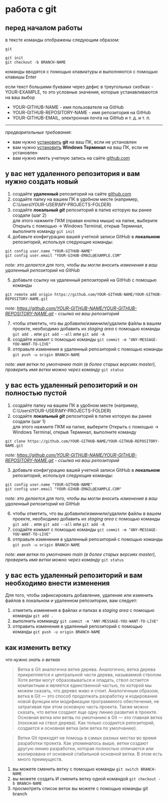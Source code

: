 # работа с git

## перед началом работы
в тексте команды отображены следующим образом:

`git`

```shell
git init
git checkout -b BRANCH-NAME
```

команды вводятся с помощью клавиатуры и выполняются с помощью клавишы Enter

если текст большими буквами через дефис в треугольных скобках - YOUR-EXAMPLE, то это условные значения, которые устанавливаются на ваш выбор
- YOUR-GITHUB-NAME - имя пользователя на GitHub
- YOUR-GITHUB-REPOSITORY-NAME - имя репозитория на GitHub
- YOUR-GITHUB-EMAIL, электронная почта на GitHub и т. д. и т. п.

---

*предварительные требования*:
- вам нужно [установить](https://git-scm.com/book/ru/v2/%D0%92%D0%B2%D0%B5%D0%B4%D0%B5%D0%BD%D0%B8%D0%B5-%D0%A3%D1%81%D1%82%D0%B0%D0%BD%D0%BE%D0%B2%D0%BA%D0%B0-Git) **git** на ваш ПК, если не установлен
- вам нужно [установить](https://apps.microsoft.com/detail/9N0DX20HK701?hl=ru-ru) **Windows Терминал** на ваш ПК, если не установлен
- вам нужно иметь учетную запись на сайте [github.com](https://github.com/)






## у вас нет удаленного репозитория и вам нужно создать новый
1. создайте **удаленный** репозиторий на сайте [github.com](https://github.com/)
2. создайте папку на вашем ПК в удобном месте (например, C:\Users\YOUR-USER\MY-PROJECTS-FOLDER)
3. создайте **локальный** ***git*** репозиторий в папке которую вы ранее создали (шаг 2) <br> для этого нажмите ПКМ (правая кнопка мыши) на папке, выберите Открыть с помощью -> Windows Terminal, открыв Терминал, выполните команду `git init`
4. добавьте конфигурацию вашей учетной записи GitHub в **локальном** репозиторий, используя следующие команды:

```pwsh
git config user.name "YOUR-GITHUB-NAME"
git config user.email "YOUR-GIHUB-EMAIL@EXAMPLE.COM"
```
*note: это делается для того, чтобы вы могли вносить изменения в ваш удаленный репозиторий на GitHub* 

5. добавьте ссылку на удаленный репозиторий на GitHub с помощью команды
```pwsh
git remote add origin https://github.com/YOUR-GITHUB-NAME/YOUR-GITHUB-REPOSITORY-NAME.git
```

*note: https://github.com/YOUR-GITHUB-NAME/YOUR-GITHUB-REPOSITORY-NAME.git - ссылка на ваш репозиторий* 

7. чтобы отметить, что вы добавили/изминили/удалили файлы в вашем проекте, необходимо добавить их *staging area* с помощью команды `git add .` или `git add --all` или `git add -A`
8. создайте коммит с помощью команды `git commit -m "ANY-MESSAGE-YOU-WANT-TO-LIVE"`
9. отправьте изменения в удаленный репозиторий с помощью команды `git push -u origin BRANCH-NAME`

*note: имя ветки по умолчанию main (в более старых версиях master), проверить имя ветки можно через команду* `git status`



## у вас есть удаленный репозиторий и он полностью пустой
1. создайте папку на вашем ПК в удобном месте (например, C:\Users\YOUR-USER\MY-PROJECTS-FOLDER)
2. создайте **локальный** ***git*** репозиторий в папке которую вы ранее создали (шаг 1) <br> для этого нажмите ПКМ на папке, выберите Открыть с помощью -> Windows Terminal, открыв Терминал, выполните команду
```
git clone https://github.com/YOUR-GITHUB-NAME/YOUR-GITHUB-REPOSITORY-NAME.git
```

*note: https://github.com/YOUR-GITHUB-NAME/YOUR-GITHUB-REPOSITORY-NAME.git - ссылка на ваш репозиторий* 

3. добавьте конфигурацию вашей учетной записи GitHub в **локальном** репозиторий, используя следующие команды:

```pwsh
git config user.name "YOUR-GITHUB-NAME"
git config user.email "YOUR-GIHUB-EMAIL@EXAMPLE.COM"
```

*note: это делается для того, чтобы вы могли вносить изменения в ваш удаленный репозиторий на GitHub*

6. чтобы отметить, что вы добавили/изминили/удалили файлы в вашем проекте, необходимо добавить их *staging area* с помощью команды `git add .` или `git add --all` или `git add -A`
7. создайте коммит с помощью команды `git commit -m "ANY-MESSAGE-YOU-WANT-TO-LIVE"`
8. отправьте изменения в удаленный репозиторий с помощью команды `git push -u origin BRANCH-NAME`

*note: имя ветки по умолчанию main (в более старых версиях master), проверить имя ветки можно через команду* `git status`



## у вас есть удаленный репозиторий и вам необходимо внести изменения
Для того, чтобы зафиксировать добавление, удаление или изменить файлов в локальном и удаленном репозитории, вам следует:
1. отметить изменения в файлах и папках в *staging area* с помощью команды `git add .`
2. выполнить комманду `git commit -m "ANY-MESSAGE-YOU-WANT-TO-LIVE"`
3. отправить изменения в удаленный репозиторий с помощью команды `git push -u origin BRANCH-NAME`

## как изменить ветку

*что нужно знать о ветках*

> Ветка в Git аналогична ветке дерева. Аналогично, ветка дерева прикрепляется к центральной части дерева, называемой стволом. Хотя ветви могут образовываться и опадать, ствол остается компактным и является единственной частью, по которой мы можем сказать, что дерево живо и стоит. Аналогичным образом, ветка в Git — это способ продолжать разработку и кодирование новой функции или модификации программного обеспечения, не затрагивая при этом основную часть проекта. Также можно сказать, что ветки создают еще одну линию развития в проекте. Основная ветка или ветвь по умолчанию в Git — это главная ветка (похожая на ствол дерева). Как только создается репозиторий, создается и основная ветка (или ветка по умолчанию).

> Ветки Git приходят на помощь в самых разных местах во время разработки проекта. Как упоминалось выше, ветки создают другую линию разработки, которая полностью отличается или изолирована от основной стабильной основной ветки. В этом есть много преимуществ.

1. вы можете сменить ветку с помощью команды `git switch BRANCH-NAME`
2. вы можете создать И сменить ветку одной командой `git checkout -b BRANCH-NAME`
3. просмотреть список веток вы можете с помощью команды git branch

